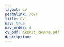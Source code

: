 ```yaml
---
layout: cv
permalink: /cv/
title: CV
nav: true
nav_order: 4
cv_pdf: Akshit_Resume.pdf
description: 
---
```

